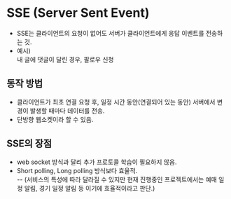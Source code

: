 # SSE (Server Sent Event)
- SSE는 클라이언트의 요청이 없어도 서버가 클라이언트에게 응답 이벤트를 전송하는 것.  
- 예시)  
  내 글에 댓글이 달린 경우, 팔로우 신청

## 동작 방법
- 클라이언트가 최초 연결 요청 후, 일정 시간 동안(연결되어 있는 동안) 서버에서 변경이 발생할 때마다 데이터를 전송.
- 단방향 웹소켓이라 할 수 있음.

## SSE의 장점
- web socket 방식과 달리 추가 프로토콜 학습이 필요하지 않음.
- Short polling, Long polling 방식보다 효율적.  
-- (서비스의 특성에 따라 달라질 수 있지만 현재 진행중인 프로젝트에서는 예매 일정 알림, 경기 일정 알림 등 이기에 효율적이라고 판단.)
